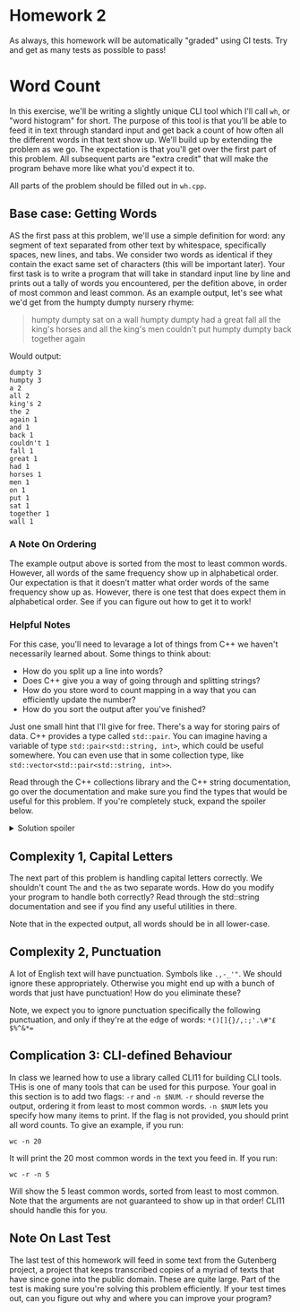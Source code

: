 # Homework 2

As always, this homework will be automatically "graded" using CI tests. Try and get as
many tests as possible to pass!

# Word Count

In this exercise, we'll be writing a slightly unique CLI tool which I'll call `wh`, or
"word histogram" for short. The purpose of this tool is that you'll be able to feed it
in text through standard input and get back a count of how often all the different
words in that text show up. We'll build up by extending the problem as we go. The
expectation is that you'll get over the first part of this problem. All subsequent
parts are "extra credit" that will make the program behave more like what you'd expect
it to.

All parts of the problem should be filled out in `wh.cpp`.

## Base case: Getting Words

AS the first pass at this problem, we'll use a simple definition for word: any segment
of text separated from other text by whitespace, specifically spaces, new lines, and
tabs. We consider two words as identical if they contain the exact same set of
characters (this will be important later).
Your first task is to write a program that will take in standard input line by line and
prints out a tally of words you encountered, per the defition above, in order of most
common and least common. As an example output, let's see what we'd get from the humpty
dumpty nursery rhyme:

> humpty dumpty sat on a wall
> humpty dumpty had a great fall
> all the king's horses and all the king's men
> couldn't put humpty dumpty back together again

Would output:

```
dumpty 3
humpty 3
a 2
all 2
king's 2
the 2
again 1
and 1
back 1
couldn't 1
fall 1
great 1
had 1
horses 1
men 1
on 1
put 1
sat 1
together 1
wall 1
```

### A Note On Ordering

The example output above is sorted from the most to least common words. However, all
words of the same frequency show up in alphabetical order. Our expectation is that it
doesn't matter what order words of the same frequency show up as. However, there is one
test that does expect them in alphabetical order. See if you can figure out how to get
it to work!

### Helpful Notes

For this case, you'll need to levarage a lot of things from C++ we haven't necessarily
learned about. Some things to think about:

- How do you split up a line into words?
- Does C++ give you a way of going through and splitting strings?
- How do you store word to count mapping in a way that you can efficiently update the
  number?
- How do you sort the output after you've finished?

Just one small hint that I'll give for free. There's a way for storing pairs of data.
C++ provides a type called `std::pair`. You can imagine having a variable of type
`std::pair<std::string, int>`, which could be useful somewhere. You can even use that
in some collection type, like `std::vector<std::pair<std::string, int>>`.

Read through the C++ collections library and the C++ string documentation, go over the
documentation and make sure you find the types that would be useful for this problem.
If you're completely stuck, expand the spoiler below.

<details>
    <summary>Solution spoiler</summary>
You can first store your counts in an `std::unordered_map<std::string, int>`. This will
let you efficiently add to a list of words and increment the count.

To actually sort the list, you might want to then copy the values out of the map into
an `std::vector<std::pair<std::string, int>>` and use the `std::sort()` utility we
talked about in class to actually sort that list. You might need to look into how you
specify what you're sorting _by_.
</details>

## Complexity 1, Capital Letters

The next part of this problem is handling capital letters correctly. We shouldn't count
`The` and `the` as two separate words. How do you modify your program to handle both
correctly? Read through the std::string documentation and see if you find any useful
utilities in there.

Note that in the expected output, all words should be in all lower-case.

## Complexity 2, Punctuation

A lot of English text will have punctuation. Symbols like `.,-_'"`. We should ignore
these appropriately. Otherwise you might end up with a bunch of words that just have
punctuation! How do you eliminate these?

Note, we expect you to ignore punctuation specifically the following punctuation, and
only if they're at the edge of words: `*()[]{}/,:;'.\#"£$%^&*=`

## Complication 3: CLI-defined Behaviour

In class we learned how to use a library called CLI11 for building CLI tools. THis is
one of many tools that can be used for this purpose. Your goal in this section is to
add two flags: `-r` and `-n $NUM`. `-r` should reverse the output, ordering it from
least to most common words. `-n $NUM` lets you specify how many items to print. If the
flag is not provided, you should print all word counts. To give an example, if you run:
```
wc -n 20
```
It will print the 20 most common words in the text you feed in. If you run:
```
wc -r -n 5
```
Will show the 5 least common words, sorted from least to most common. Note that the
arguments are not guaranteed to show up in that order! CLI11 should handle this for
you.


## Note On Last Test

The last test of this homework will feed in some text from the Gutenberg project, a
project that keeps transcribed copies of a myriad of texts that have since gone into
the public domain. These are quite large. Part of the test is making sure you're
solving this problem efficiently. If your test times out, can you figure out why and
where you can improve your program?
